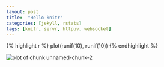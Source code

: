 ```yaml
---
layout: post
title:  "Hello knitr"
categories: [jekyll, rstats]
tags: [knitr, servr, httpuv, websocket]
---
```





{% highlight r %}
plot(runif(10), runif(10))
{% endhighlight %}

![plot of chunk unnamed-chunk-2](/blog/figure/source/2016-11-25-hello-knitr/unnamed-chunk-2-1.png)

